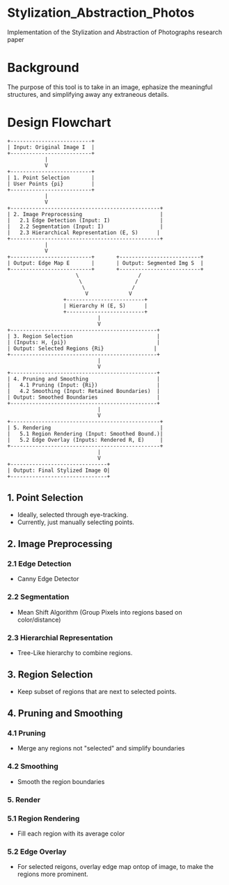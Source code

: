 # Stylization_Abstraction_Photos
Implementation of the Stylization and Abstraction of Photographs research paper

# Background
The purpose of this tool is to take in an image, ephasize the meaningful structures, and simplifying away any extraneous details. 

# Design Flowchart
```ascii
+--------------------------+
| Input: Original Image I  |
+--------------------------+
            |
            V
+--------------------------+
| 1. Point Selection       |
| User Points {pi}         |
+--------------------------+
            |
            V
+------------------------------------------------+
| 2. Image Preprocessing                         |
|   2.1 Edge Detection (Input: I)                |
|   2.2 Segmentation (Input: I)                  |
|   2.3 Hierarchical Representation (E, S)      |
+------------------------------------------------+
            |
            V
+--------------------------+       +--------------------------+
| Output: Edge Map E       |       | Output: Segmented Img S  |
+--------------------------+       +--------------------------+
                      \                   /
                       \                 /
                        \               /
                         V             V
                  +-------------------------+
                  | Hierarchy H (E, S)      |
                  +-------------------------+
                             |
                             V
+-----------------------------------------------+
| 3. Region Selection                           |
| (Inputs: H, {pi})                             |
| Output: Selected Regions {Ri}                |
+-----------------------------------------------+
                             |
                             V
+-----------------------------------------------+
| 4. Pruning and Smoothing                      |
|   4.1 Pruning (Input: {Ri})                   |
|   4.2 Smoothing (Input: Retained Boundaries)  |
| Output: Smoothed Boundaries                   |
+-----------------------------------------------+
                             |
                             V
+------------------------------------------------+
| 5. Rendering                                   |
|   5.1 Region Rendering (Input: Smoothed Bound.)|
|   5.2 Edge Overlay (Inputs: Rendered R, E)     |
+------------------------------------------------+
                             |
                             V
+-------------------------------+
| Output: Final Stylized Image O|
+-------------------------------+
```

## 1. Point Selection
- Ideally, selected through eye-tracking.
- Currently, just manually selecting points.

## 2. Image Preprocessing

### 2.1 Edge Detection
- Canny Edge Detector

### 2.2 Segmentation
- Mean Shift Algorithm (Group Pixels into regions based on color/distance)

### 2.3 Hierarchial Representation
- Tree-Like hierarchy to combine regions.

## 3. Region Selection
-  Keep subset of regions that are next to selected points.

## 4. Pruning and Smoothing

### 4.1 Pruning
- Merge any regions not "selected" and simplify boundaries

### 4.2 Smoothing
- Smooth the region boundaries

### 5. Render

### 5.1 Region Rendering
- Fill each region with its average color

### 5.2 Edge Overlay
- For selected reigons, overlay edge map ontop of image, to make the regions more prominent.
